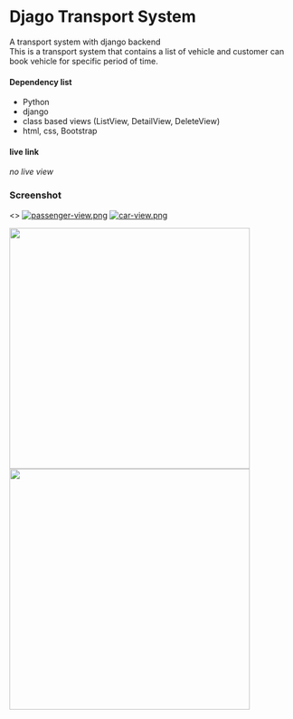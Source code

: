 # Djago Transport System
A transport system with django backend <br>
This is a transport system that contains a list of vehicle and customer can book vehicle for specific period of time.
#### Dependency list

- Python
- django
- class based views (ListView, DetailView, DeleteView)
- html, css, Bootstrap

#### live link
_no live view_

### Screenshot
<> [![passenger-view.png](https://i.postimg.cc/1tjc0NLJ/passenger-view.png)](https://postimg.cc/S2cMkjQM) [![car-view.png](https://i.postimg.cc/RFFLnTbW/car-view.png)](https://postimg.cc/DW9X91hh)

<img src="https://i.postimg.cc/1tjc0NLJ/passenger-view.png" width="425"/> <img src="https://i.postimg.cc/RFFLnTbW/car-view.png" width="425"/> 
